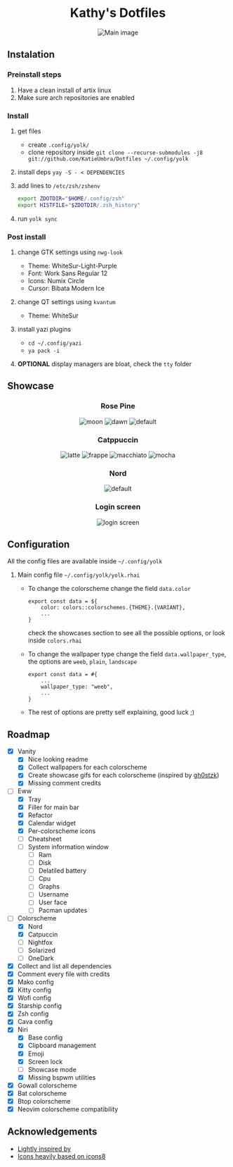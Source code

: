 <div align="center">

# Kathy's Dotfiles
![Main image](https://github.com/KatieUmbra/Dotfiles/blob/main/eggs/assets/showcase/main.png?raw=true)

</div>

## Instalation

### Preinstall steps

1. Have a clean install of artix linux
2. Make sure arch repositories are enabled

### Install

1. get files
    - create `.config/yolk/`
    - clone repository inside `git clone --recurse-submodules -j8 git://github.com/KatieUmbra/Dotfiles ~/.config/yolk`

2. install deps `yay -S - < DEPENDENCIES`

3. add lines to `/etc/zsh/zshenv`
    ```sh
    export ZDOTDIR="$HOME/.config/zsh"
    export HISTFILE="$ZDOTDIR/.zsh_history"
    ```

4. run `yolk sync`

### Post install

1. change GTK settings using `nwg-look`
    - Theme: WhiteSur-Light-Purple
    - Font: Work Sans Regular 12
    - Icons: Numix Circle
    - Cursor: Bibata Modern Ice

2. change QT settings using `kvantum`
    - Theme: WhiteSur

3. install yazi plugins
    - `cd ~/.config/yazi`
    - `ya pack -i`

4. **OPTIONAL** display managers are bloat, check the `tty` folder

## Showcase

<div align="center">
    
### Rose Pine
![moon](https://github.com/KatieUmbra/Dotfiles/blob/main/eggs/assets/showcase/rosepine-moon.gif?raw=true)
![dawn](https://github.com/KatieUmbra/Dotfiles/blob/main/eggs/assets/showcase/rosepine-dawn.gif?raw=true)
![default](https://github.com/KatieUmbra/Dotfiles/blob/main/eggs/assets/showcase/rosepine-default.gif?raw=true)

### Catppuccin
![latte](https://github.com/KatieUmbra/Dotfiles/blob/main/eggs/assets/showcase/catppuccin-latte.gif?raw=true)
![frappe](https://github.com/KatieUmbra/Dotfiles/blob/main/eggs/assets/showcase/catppuccin-frappe.gif?raw=true)
![macchiato](https://github.com/KatieUmbra/Dotfiles/blob/main/eggs/assets/showcase/catppuccin-macchiato.gif?raw=true)
![mocha](https://github.com/KatieUmbra/Dotfiles/blob/main/eggs/assets/showcase/catppuccin-mocha.gif?raw=true)

### Nord
![default](https://github.com/KatieUmbra/Dotfiles/blob/main/eggs/assets/showcase/nord-default.gif?raw=true)

### Login screen
![login screen](https://github.com/KatieUmbra/Dotfiles/blob/main/eggs/assets/showcase/login.png?raw=true)

</div>

## Configuration

All the config files are available inside `~/.config/yolk`

1. Main config file `~/.config/yolk/yolk.rhai`
    - To change the colorscheme change the field `data.color`
      ```rhai
      export const data = ${
          color: colors::colorschemes.{THEME}.{VARIANT},
          ...
      }
      ```
      check the showcases section to see all the possible options, or look inside `colors.rhai`

    - To change the wallpaper type change the field `data.wallpaper_type`, the options are `weeb`, `plain`, `landscape`
      ```rhai
      export const data = #{
          ...
          wallpaper_type: "weeb",
          ...
      }
      ```

    - The rest of options are pretty self explaining, good luck ;)

## Roadmap

- [x] Vanity
    - [x] Nice looking readme
    - [x] Collect wallpapers for each colorscheme
    - [x] Create showcase gifs for each colorscheme (inspired by [gh0stzk](https://github.com/gh0stzk/dotfiles))
    - [x] Missing comment credits
- [ ] Eww
    - [x] Tray
    - [x] Filler for main bar
    - [x] Refactor
    - [x] Calendar widget
    - [x] Per-colorscheme icons
    - [ ] Cheatsheet
    - [ ] System information window
        - [ ] Ram
        - [ ] Disk
        - [ ] Delatiled battery
        - [ ] Cpu
        - [ ] Graphs
        - [ ] Username
        - [ ] User face
        - [ ] Pacman updates
- [ ] Colorscheme
    - [x] Nord
    - [x] Catpuccin
    - [ ] Nightfox
    - [ ] Solarized
    - [ ] OneDark
- [x] Collect and list all dependencies
- [x] Comment every file with credits
- [x] Mako config
- [x] Kitty config
- [x] Wofi config
- [x] Starship config
- [x] Zsh config
- [x] Cava config
- [x] Niri
    - [x] Base config
    - [x] Clipboard management
    - [x] Emoji
    - [x] Screen lock
    - [ ] Showcase mode
    - [x] Missing bspwm utilities
- [x] Gowall colorscheme
- [x] Bat colorscheme
- [x] Btop colorscheme
- [x] Neovim colorscheme compatibility

## Acknowledgements

- [Lightly inspired by](https://github.com/gh0stzk/dotfiles)
- [Icons heavily based on icons8](https://icons8.com)
